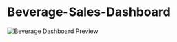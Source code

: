 # Beverage-Sales-Dashboard


![Beverage Dashboard Preview](/Beverage-Sales-Dashboard/BeverageDashboard-Preview.png)

